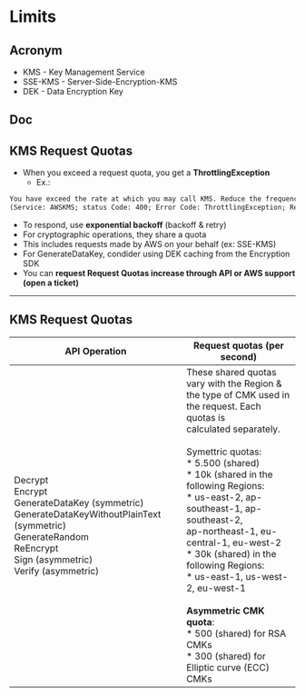 # Limits

## Acronym
* KMS - Key Management Service
* SSE-KMS - Server-Side-Encryption-KMS
* DEK - Data Encryption Key

## Doc

## KMS Request Quotas
* When you exceed a request quota, you get a **ThrottlingException**
    * Ex.:
````txt
You have exceed the rate at which you may call KMS. Reduce the frequency of your calls.
(Service: AWSKMS; status Code: 400; Error Code: ThrottlingException; Request ID: <ID>
````
* To respond, use **exponential backoff** (backoff & retry)
* For cryptographic operations, they share a quota
* This includes requests made by AWS on your behalf (ex: SSE-KMS)
* For GenerateDataKey, condider using DEK caching from the Encryption SDK
* You can **request Request Quotas increase through API or AWS support (open a ticket)**

---

## KMS Request Quotas
| API Operation                                                                                                                                                               | Request quotas (per second)                                                                                                                                                                                                                                                                                                                                                                                                                                                                                        |
| --------------------------------------------------------------------------------------------------------------------------------------------------------------------------- | ------------------------------------------------------------------------------------------------------------------------------------------------------------------------------------------------------------------------------------------------------------------------------------------------------------------------------------------------------------------------------------------------------------------------------------------------------------------------------------------------------------------ |
| Decrypt<br>Encrypt<br>GenerateDataKey (symmetric)<br>GenerateDataKeyWithoutPlainText (symmetric)<br>GenerateRandom<br>ReEncrypt<br>Sign (asymmetric)<br>Verify (asymmetric) | These shared quotas vary with the Region &<br>the type of CMK used in the request. Each quotas is<br>calculated separately.<br><br>Symettric quotas:<br>\* 5.500 (shared)<br>\* 10k (shared in the following Regions:<br>\* us-east-2, ap-southeast-1, ap-southeast-2,<br>ap-northeast-1, eu-central-1, eu-west-2<br>\* 30k (shared) in the following Regions:<br>\* us-east-1, us-west-2, eu-west-1<br><br>**Asymmetric CMK quota**:<br>\* 500 (shared) for RSA CMKs<br>\* 300 (shared) for Elliptic curve (ECC) CMKs |
